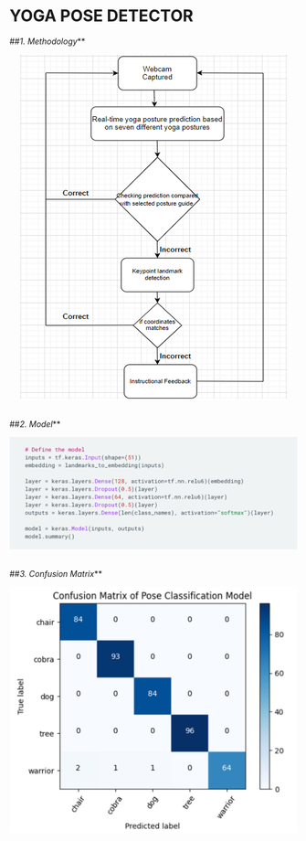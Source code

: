 # **YOGA POSE DETECTOR**
    
##_1. Methodology_**
<div align='center'>
  <img src='./media/Picture 1.png' alt='Getting the Data' />
</div><br>

##_2. Model_**
<div align='center'>
  <img src='./media/model.png' alt='Getting the Data' />
</div><br>


 ##_3. Confusion Matrix_**
<div align='center'>
  <img src='./media/confusion matrix.png' alt='Getting the Data' />
</div><br>                                  

